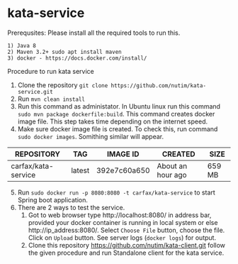 # kata-service

Prerequsites:
Please install all the required tools to run this.

    1) Java 8     
    2) Maven 3.2+ sudo apt install maven
    3) docker - https://docs.docker.com/install/

Procedure to run kata service

1) Clone the repository `git clone https://github.com/nutim/kata-service.git`
2) Run `mvn clean install`
3) Run this command as administator. In Ubuntu linux run this command `sudo mvn package dockerfile:build`. This command creates docker image file. This step takes time depending on the internet speed.
4) Make sure docker image file is created. To check this, run command `sudo docker images`. Somithing similar will appear.

| REPOSITORY  | TAG  | IMAGE ID  | CREATED  | SIZE  |
|---|---|---|---|---|
|carfax/kata-service   |  latest |  392e7c60a650 | About an hour ago  |  659 MB |

5) Run `sudo docker run -p 8080:8080 -t carfax/kata-service` to start Spring boot application.
6) There are 2 ways to test the service. 
    1) Got to web browser type http://localhost:8080/ in address bar, provided your docker container is running in local system or else http://ip_address:8080/. Select `Choose File` button, choose the file. Click on `Upload` button. See server logs (`docker logs`) for output.
    2) Clone this repository https://github.com/nutim/kata-client.git follow the given procedure and run Standalone client for the kata service.
   
